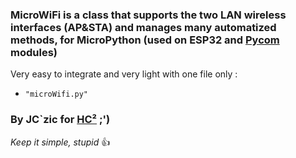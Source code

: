 ### MicroWiFi is a class that supports the two LAN wireless interfaces (AP&STA) and manages many automatized methods, for MicroPython (used on ESP32 and [Pycom](http://www.pycom.io) modules)

Very easy to integrate and very light with one file only :
- `"microWifi.py"`


### By JC`zic for [HC²](https://www.hc2.fr) ;')

*Keep it simple, stupid* :+1:
